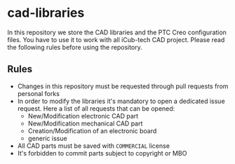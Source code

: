 # cad-libraries
In this repository we store the CAD libraries and the PTC Creo configuration files.
You have to use it to work with all iCub-tech CAD project.
Please read the following rules before using the repository.

## Rules
- Changes in this repository must be requested through pull requests from personal forks
- In order to modify the libraries it's mandatory to open a dedicated issue request. Here a list of all requests that can be opened:
  - New/Modification electronic CAD part
  - New/Modification mechanical CAD part
  - Creation/Modification of an electronic board
  - generic issue
- All CAD parts must be saved with `COMMERCIAL` license
- It's forbidden to commit parts subject to copyright or MBO
